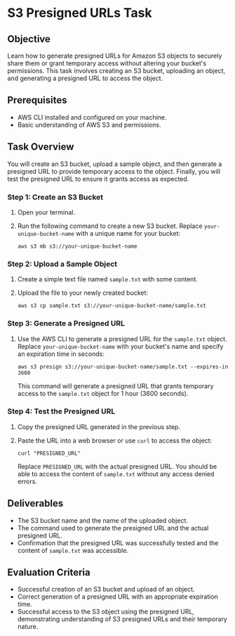# S3 Presigned URLs Task

## Objective

Learn how to generate presigned URLs for Amazon S3 objects to securely share them or grant temporary access without altering your bucket's permissions. This task involves creating an S3 bucket, uploading an object, and generating a presigned URL to access the object.

## Prerequisites

-   AWS CLI installed and configured on your machine.
-   Basic understanding of AWS S3 and permissions.

## Task Overview

You will create an S3 bucket, upload a sample object, and then generate a presigned URL to provide temporary access to the object. Finally, you will test the presigned URL to ensure it grants access as expected.

### Step 1: Create an S3 Bucket

1.  Open your terminal.
    
2.  Run the following command to create a new S3 bucket. Replace `your-unique-bucket-name` with a unique name for your bucket:
    
    `aws s3 mb s3://your-unique-bucket-name` 
    

### Step 2: Upload a Sample Object

1.  Create a simple text file named `sample.txt` with some content.
    
2.  Upload the file to your newly created bucket:
   
    
    `aws s3 cp sample.txt s3://your-unique-bucket-name/sample.txt` 
    

### Step 3: Generate a Presigned URL

1.  Use the AWS CLI to generate a presigned URL for the `sample.txt` object. Replace `your-unique-bucket-name` with your bucket's name and specify an expiration time in seconds:
    
    `aws s3 presign s3://your-unique-bucket-name/sample.txt --expires-in 3600` 
    
    This command will generate a presigned URL that grants temporary access to the `sample.txt` object for 1 hour (3600 seconds).
    

### Step 4: Test the Presigned URL

1.  Copy the presigned URL generated in the previous step.
    
2.  Paste the URL into a web browser or use `curl` to access the object:
    
    `curl "PRESIGNED_URL"` 
    
    Replace `PRESIGNED_URL` with the actual presigned URL. You should be able to access the content of `sample.txt` without any access denied errors.
    

## Deliverables

-   The S3 bucket name and the name of the uploaded object.
-   The command used to generate the presigned URL and the actual presigned URL.
-   Confirmation that the presigned URL was successfully tested and the content of `sample.txt` was accessible.

## Evaluation Criteria

-   Successful creation of an S3 bucket and upload of an object.
-   Correct generation of a presigned URL with an appropriate expiration time.
-   Successful access to the S3 object using the presigned URL, demonstrating understanding of S3 presigned URLs and their temporary nature.

